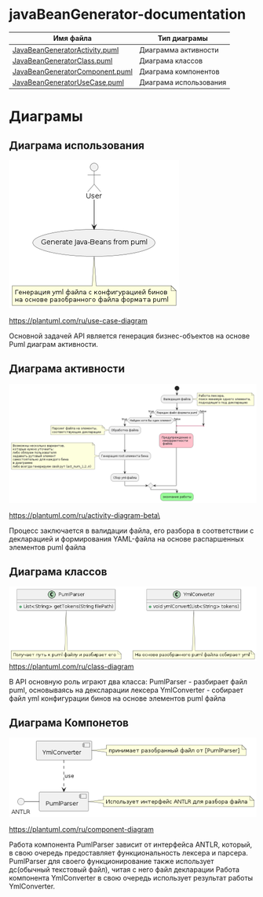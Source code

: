 # javaBeanGenerator-documentation



| Имя файла                                           | Тип диаграмы           |
|-----------------------------------------------------|------------------------|
| [JavaBeanGeneratorActivity.puml][ActivityDiagram]   | Диаграмма активности   |
| [JavaBeanGeneratorClass.puml][ClassDiagram]         | Диаграма классов       |
| [JavaBeanGeneratorComponent.puml][ComponentDiagram] | Диаграма компонентов   |
| [JavaBeanGeneratorUseCase.puml][UseCaseDiagram]     | Диаграма использования |

[ActivityDiagram]: src/main/resources/diagram/JavaBeanGeneratorActivity.puml
[ClassDiagram]: src/main/resources/diagram/JavaBeanGeneratorClass.puml
[ComponentDiagram]: src/main/resources/diagram/JavaBeanGeneratorComponent.puml
[UseCaseDiagram]: src/main/resources/diagram/JavaBeanGeneratorUseCase.puml

Диаграмы
=
Диаграма использования
-
![UseCasePng](src/main/resources/diagram/img/JavaBeanGeneratorUseCase.png)

https://plantuml.com/ru/use-case-diagram

Основной задачей API является генерация бизнес-объектов на основе Puml диаграм активности.

Диаграма активности
-
![ActivityPng](src/main/resources/diagram/img/JavaBeanGeneratorActivity.png)

https://plantuml.com/ru/activity-diagram-beta\

Процесс заключается в валидации файла, его разбора в соответствии с декларацией и формирования
YAML-файла на основе распаршенных элементов puml файла

Диаграма классов
-
![ClassPng](src/main/resources/diagram/img/JavaBeanGeneratorClassDiagram.png)
https://plantuml.com/ru/class-diagram

В API основную роль играют два класса:
PumlParser - разбирает файл puml, основываясь на дексларации лексера
YmlConverter - собирает файл yml конфигурации бинов на основе элементов puml файла

Диаграма Компонетов
-
![ComponentPng](src/main/resources/diagram/img/JavaBeanGeneratorComponent.png)

https://plantuml.com/ru/component-diagram

Работа компонента PumlParser зависит от интерфейса ANTLR, который, в свою очередь предоставляет
функциональность лексера и парсера.
PumlParser для своего функционирование также использует дс(обычный текстовый файл), читая с него файл декларации
Работа компонента YmlConverter в свою очередь использует результат работы YmlConverter.


